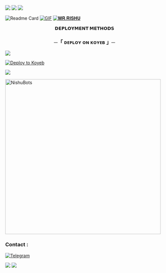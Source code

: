 <img src="https://user-images.githubusercontent.com/73097560/115834477-dbab4500-a447-11eb-908a-139a6edaec5c.gif">
<img src="https://user-images.githubusercontent.com/73097560/115834477-dbab4500-a447-11eb-908a-139a6edaec5c.gif">

<img src="https://readme-typing-svg.herokuapp.com?color=00FF00&width=420&lines=𝐑𝐈𝐒𝐇𝐔+𝗦𝗧𝗥𝗜𝗡𝗚+𝗕𝗢𝗧+𝗕𝗬+𝐑𝐈𝐒𝐇𝐔+𝗧𝗘𝗔𝗠">


![Readme Card](https://github-readme-stats.vercel.app/api/pin/?username=Nishubots&repo=RISHUSTRING&theme=flag-india)
[![GIF](https://github.com/RishuBot/RISHUSTRING/blob/main/RISHUBOT.gif)](https://github.com/RishuBot)
   [![𝐌𝐑.𝐑𝐈𝐒𝐇𝐔](https://github-stats-alpha.vercel.app/api?username=RishuBot "RishuBot")](https://github-stats-alpha.vercel.app/api?username=RishuBot "RISHU")
                  

<p align="center">
<b>𝗗𝗘𝗣𝗟𝗢𝗬𝗠𝗘𝗡𝗧 𝗠𝗘𝗧𝗛𝗢𝗗𝗦</b>
</p>

<h3 align="center">
    ─「 ᴅᴇᴩʟᴏʏ ᴏɴ ᴋᴏʏᴇʙ 」─
</h3>

</h3>

<img src="https://user-images.githubusercontent.com/73097560/115834477-dbab4500-a447-11eb-908a-139a6edaec5c.gif">

[![Deploy to Koyeb](https://www.koyeb.com/static/images/deploy/button.svg)](https://app.koyeb.com/deploy?name=rishustring&repository=RishuBot%2FRishuString&branch=main&run_command=python+main.py&instance_type=free&env%5BBOT_TOKEN%5D=&ports=8080%3Bhttp%3B%2F&hc_protocol%5B8080%5D=tcp&hc_grace_period%5B8080%5D=5&hc_interval%5B8080%5D=30&hc_restart_limit%5B8080%5D=3&hc_timeout%5B8080%5D=5&hc_path%5B8080%5D=%2F&hc_method%5B8080%5D=get)


<img src="https://user-images.githubusercontent.com/73097560/115834477-dbab4500-a447-11eb-908a-139a6edaec5c.gif">

<p><img width="494" align="center" src="https://github-readme-stats.vercel.app/api/top-langs?username=NishuBots&show_icons=true&locale=en&layout=compact" alt="NishuBots" /></p>




### Contact :
<a href="https://t.me/its_deva_heree"><img title="Telegram" src="https://img.shields.io/badge/Telegram-%23000000.svg?&style=for-the-badge&logo=telegram&logoColor=61DAFB"></a>


<img src="https://user-images.githubusercontent.com/73097560/115834477-dbab4500-a447-11eb-908a-139a6edaec5c.gif">
<img src="https://user-images.githubusercontent.com/73097560/115834477-dbab4500-a447-11eb-908a-139a6edaec5c.gif">

